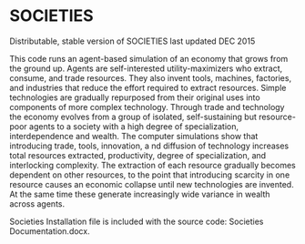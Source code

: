 # SOCIETIES
Distributable, stable version of SOCIETIES last updated DEC 2015 

This code runs an agent-based simulation of an economy that grows from the ground up. 
Agents are self-interested utility-maximizers who extract, consume, and trade resources. 
They also invent tools, machines, factories, and industries that reduce the effort required to extract resources. 
Simple technologies are gradually repurposed from their original uses into components of more complex technology.
Through trade and technology the economy evolves from a group of isolated, self-sustaining but resource-poor agents to a society 
with a high degree of specialization, interdependence and wealth. 
The computer simulations show that introducing trade, tools, innovation, a
nd diffusion of technology increases total resources extracted, productivity, degree of specialization, and interlocking complexity. 
The extraction of each resource gradually becomes dependent on other resources, 
to the point that introducing scarcity in one resource causes an economic collapse until new technologies are invented. 
At the same time these generate increasingly wide variance in wealth across agents.

Societies Installation file is included with the source code: Societies Documentation.docx.

   


